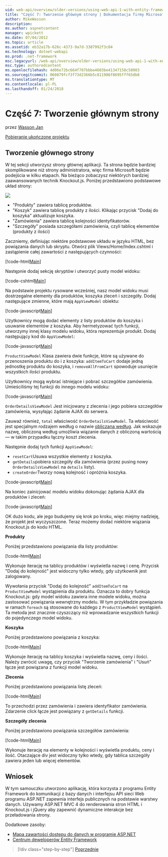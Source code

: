 ```yaml
---
uid: web-api/overview/older-versions/using-web-api-1-with-entity-framework-5/using-web-api-with-entity-framework-part-7
title: "Część 7: Tworzenie głównym strony | Dokumentacja firmy Microsoft"
author: MikeWasson
description: 
ms.author: aspnetcontent
manager: wpickett
ms.date: 07/04/2012
ms.topic: article
ms.assetid: eb32a17b-626c-4373-9a7d-3387992f3c04
ms.technology: dotnet-webapi
ms.prod: .net-framework
msc.legacyurl: /web-api/overview/older-versions/using-web-api-1-with-entity-framework-5/using-web-api-with-entity-framework-part-7
msc.type: authoredcontent
ms.openlocfilehash: 4d06e72bc664f707bbbe4603be41347158c58903
ms.sourcegitcommit: 060879fcf3f73d2366b5c811986f8695fff65db8
ms.translationtype: MT
ms.contentlocale: pl-PL
ms.lasthandoff: 01/24/2018
---
```

<a name="part-7-creating-the-main-page"></a>Część 7: Tworzenie głównym strony
====================
przez [Wasson Jan](https://github.com/MikeWasson)

[Pobieranie ukończone projektu](http://code.msdn.microsoft.com/ASP-NET-Web-API-with-afa30545)

## <a name="creating-the-main-page"></a>Tworzenie głównego strony

W tej sekcji utworzysz strony głównej aplikacji. Ta strona będzie bardziej skomplikowane niż strony administratora, więc firma Microsoft będzie podejścia w kilku etapach. Na bieżąco zobaczysz niektórych bardziej zaawansowanych technik Knockout.js. Poniżej przedstawiono podstawowe układ strony:

![](using-web-api-with-entity-framework-part-7/_static/image1.png)

- "Produkty" zawiera tablicę produktów.
- "Koszyk" zawiera tablicę produkty z ilości. Klikając przycisk "Dodaj do koszyka" aktualizuje koszyka.
- "Zamówienia" zawiera tablicę kolejności identyfikatorów.
- "Szczegóły" posiada szczegółami zamówienia, czyli tablicę elementów (produkty z ilości)

Zaczniemy, definiując niektóre podstawowe układu w języku HTML, bez powiązania danych lub skryptu. Otwórz plik Views/Home/Index.cshtml i zastąpienie całej zawartości z następujących czynności:

[!code-html[Main](using-web-api-with-entity-framework-part-7/samples/sample1.html)]

Następnie dodaj sekcję skryptów i utworzyć pusty model widoku:

[!code-cshtml[Main](using-web-api-with-entity-framework-part-7/samples/sample2.cshtml)]

Na podstawie projektu rysowane wcześniej, nasz model widoku musi dostrzegalne elementy dla produktów, koszyka zleceń i szczegóły. Dodaj następujące zmienne, które mają `AppViewModel` obiektu:

[!code-javascript[Main](using-web-api-with-entity-framework-part-7/samples/sample3.js)]

Użytkownicy mogą dodać elementy z listy produktów do koszyka i usuwanie elementów z koszyka. Aby hermetyzować tych funkcji, utworzymy innej klasy modelu widoku, która reprezentuje produkt. Dodaj następujący kod do `AppViewModel`:

[!code-javascript[Main](using-web-api-with-entity-framework-part-7/samples/sample4.js?highlight=4)]

`ProductViewModel` Klasa zawiera dwie funkcje, które są używane do przenoszenia produktu do i z koszyka: `addItemToCart` dodaje jedną jednostkę produktu do koszyka, i `removeAllFromCart` spowoduje usunięcie wszystkich ilości produktu.

Użytkownicy mogą wybrać istniejące i pobrać szczegółów zamówienia. Umieściliśmy tej funkcji do innego modelu widoku:

[!code-javascript[Main](using-web-api-with-entity-framework-part-7/samples/sample5.js?highlight=4)]

`OrderDetailsViewModel` Jest inicjowany z zlecenia i jego pobiera szczegółów zamówienia, wysyłając żądanie AJAX do serwera.

Zauważ również, `total` właściwość `OrderDetailsViewModel`. Ta właściwość jest specjalnym rodzajem według o nazwie [obliczana według](http://knockoutjs.com/documentation/computedObservables.html). Jak wskazuje nazwę, obliczoną według umożliwia wiązanie danych z obliczoną wartością &#8212; w takim przypadku łączny koszt zlecenia.

Następnie dodaj tych funkcji `AppViewModel`:

- `resetCart`Usuwa wszystkie elementy z koszyka.
- `getDetails`pobiera szczegóły dla zamówienia (przez pusing nowy `OrderDetailsViewModel` na `details` listy).
- `createOrder`Tworzy nową kolejność i opróżnia koszyka.


[!code-javascript[Main](using-web-api-with-entity-framework-part-7/samples/sample6.js?highlight=4)]

Na koniec zainicjować modelu widoku dokonując żądania AJAX dla produktów i zleceń:

[!code-javascript[Main](using-web-api-with-entity-framework-part-7/samples/sample7.js)]

OK dużo kodu, ale jego budujemy się krok po kroku, więc miejmy nadzieję, że projekt jest wyczyszczone. Teraz możemy dodać niektóre wiązania Knockout.js do kodu HTML.

**Produkty**

Poniżej przedstawiono powiązania dla listy produktów:

[!code-html[Main](using-web-api-with-entity-framework-part-7/samples/sample8.html)]

Wykonuje iterację na tablicy produktów i wyświetla nazwę i cenę. Przycisk "Dodaj do kolejność" jest widoczny tylko wtedy, gdy użytkownik jest zalogowany.

Wywołania przycisk "Dodaj do kolejność" `addItemToCart` na `ProductViewModel` wystąpienia dla produktu. Oznacza to dobry funkcja Knockout.js: gdy model widoku zawiera inne modele widoku, można zastosować powiązania wewnętrzny modelu. W tym przykładzie powiązania w ramach `foreach` są stosowane do każdego z `ProductViewModel` wystąpień. Ta metoda jest znacznie czyszczący niż wprowadzanie wszystkich funkcji do pojedynczego model widoku.

**Koszyka**

Poniżej przedstawiono powiązania z koszyka:

[!code-html[Main](using-web-api-with-entity-framework-part-7/samples/sample9.html)]

Wykonuje iterację na tablicy koszyka i wyświetla nazwę, ceny i ilości. Należy zwrócić uwagę, czy przycisk "Tworzenie zamówienia" i "Usuń" łącze jest powiązana z funkcji model widoku.

**Zlecenia**

Poniżej przedstawiono powiązania listę zleceń:

[!code-html[Main](using-web-api-with-entity-framework-part-7/samples/sample10.html)]

To przechodzi przez zamówienia i zawiera identyfikator zamówienia. Zdarzenie click łącze jest powiązany z `getDetails` funkcji.

**Szczegóły zlecenia**

Poniżej przedstawiono powiązania szczegółów zamówienia:

[!code-html[Main](using-web-api-with-entity-framework-part-7/samples/sample11.html)]

Wykonuje iterację na elementy w kolejności i wyświetla produktu, ceny i ilość. Otaczające div jest widoczny tylko wtedy, gdy tablica szczegóły zawiera jeden lub więcej elementów.

## <a name="conclusion"></a>Wniosek

W tym samouczku utworzono aplikację, która korzysta z programu Entity Framework do komunikacji z bazy danych i interfejsu API sieci Web programu ASP.NET zapewnia interfejs publicznych na podstawie warstwy danych. Używamy ASP.NET MVC 4 do renderowania stron HTML i Knockout.js i jQuery aby zapewnić dynamiczne interakcje bez przeładowania strony.

Dodatkowe zasoby:

- [Mapa zawartości dostępu do danych w programie ASP.NET](https://msdn.microsoft.com/library/6759sth4.aspx)
- [Centrum deweloperów Entity Framework](https://msdn.microsoft.com/data/ef)

>[!div class="step-by-step"]
[Poprzednie](using-web-api-with-entity-framework-part-6.md)
